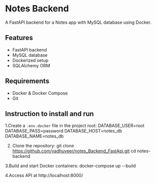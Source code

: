 # Notes Backend

A FastAPI backend for a Notes app with MySQL database using Docker.

## Features
- FastAPI backend
- MySQL database
- Dockerized setup
- SQLAlchemy ORM

## Requirements
- Docker & Docker Compose
- Git

## Instruction to install and run

1.Create a `.env.docker` file in the project root:
DATABASE_USER=root
DATABASE_PASS=password
DATABASE_HOST=notes_db
DATABASE_NAME=notes_db

2. Clone the repository:
git clone  https://github.com/yadhuveer/notes_Backend_FastApi.git
  cd notes-backend  

3.Build and start Docker containers:
 docker-compose up --build  

4.Access API at
  http://localhost:8000/

